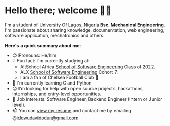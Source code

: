 # Hello there; welcome 👋🏾

I'm a student of [University Of Lagos, Nigeria](unilag.edu.ng) **Bsc. Mechanical Engineering**. I'm passionate about sharing knowledge, documentation, web engineering, software application, mechatronics and others.

**Here's a quick summary about me**:

- 😊 Pronouns: He/him
- 💡 Fun fact: I'm currently studying at:
     * AltSchool Africa [School of Software Engineering](https://altschoolafrica.com/schools/engineering) Class of 2022.
     * ALX [School of Software Engineering](www.alxafrica.com/software-engineering-2022) Cohort 7.
     * I am a fan of Chelsea Football Club 💙
- 🌱 I’m currently learning C and Python
- 😊 I’m looking for help with open source projects, hackathons, internships, and entry-level opportunities.
- 💼 Job interests: Software Engineer, Backend Engineer (Intern or Junior level).
- 📫 You can [view my resume](#) and contact me by emailing @idowudavidodun@gmail.com
